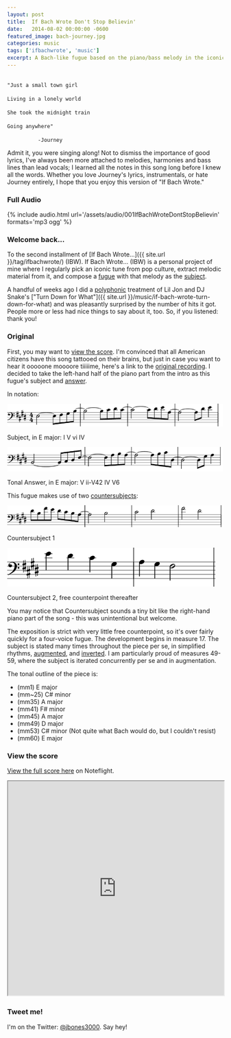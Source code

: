 ```yaml
---
layout: post
title:  If Bach Wrote Don't Stop Believin'
date:   2014-08-02 00:00:00 -0600
featured_image: bach-journey.jpg
categories: music
tags: ['ifbachwrote', 'music']
excerpt: A Bach-like fugue based on the piano/bass melody in the iconic "Don't Stop Believin'" by Journey.  Recording, score and analysis within.
---
```


```

"Just a small town girl  

Living in a lonely world  

She took the midnight train  

Going anywhere"  

          -Journey  

```

Admit it, you were singing along! Not to dismiss the importance of good lyrics, I've always been more attached to melodies, harmonies and bass lines than lead vocals; I learned all the notes in this song long before I knew all the words. Whether you love Journey's lyrics, instrumentals, or hate Journey entirely, I hope that you enjoy this version of "If Bach Wrote."

### Full Audio

{% include audio.html url='/assets/audio/001IfBachWroteDontStopBelievin' formats='mp3 ogg' %}

### Welcome back...

To the second installment of [If Bach Wrote...]({{ site.url }}/tag/ifbachwrote/) (IBW). If Bach Wrote... (IBW) is a personal project of mine where I regularly pick an iconic tune from pop culture, extract melodic material from it, and compose a [fugue](http://en.wikipedia.org/wiki/Fugue) with that melody as the [subject](http://jan.ucc.nau.edu/tas3/fugueanatomy.html).

A handful of weeks ago I did a [polyphonic](http://en.wikipedia.org/wiki/Polyphony) treatment of Lil Jon and DJ Snake's ["Turn Down for What"]({{ site.url }}/music/if-bach-wrote-turn-down-for-what) and was pleasantly surprised by the number of hits it got. People more or less had nice things to say about it, too. So, if you listened: thank you!

### Original

First, you may want to [view the score](#score). I'm convinced that all American citizens have this song tattooed on their brains, but just in case you want to hear it ooooone moooore tiiiiime, here's a link to the [original recording](https://youtu.be/1k8craCGpgs). I decided to take the left-hand half of the piano part from the intro as this fugue's subject and [answer](http://jan.ucc.nau.edu/tas3/fugueanatomy.html).

In notation:

![IBW Don't Stop Believin Subject](/assets/legacy/Screen-Shot-2014-08-01-at-5.15.57-PM.png)

Subject, in E major: I V vi IV

![IBW Don't Stop Believin Answer](/assets/legacy/Screen-Shot-2014-08-01-at-5.16.18-PM.png)

Tonal Answer, in E major: V ii-V42 IV V6

This fugue makes use of two [countersubjects](http://jan.ucc.nau.edu/tas3/fugueanatomy.html):

![Countersubject 1](/assets/legacy/Screen-Shot-2014-08-01-at-5.25.36-PM.png)

Countersubject 1

![Countersubject 2](/assets/legacy/Screen-Shot-2014-08-01-at-5.25.55-PM.png)

Countersubject 2, free counterpoint thereafter

You may notice that Countersubject sounds a tiny bit like the right-hand piano part of the song - this was unintentional but welcome.

The exposition is strict with very little free counterpoint, so it's over fairly quickly for a four-voice fugue. The development begins in measure 17\. The subject is stated many times throughout the piece per se, in simplified rhythms, [augmented](http://composerstoolbox.wordpress.com/2011/09/26/tool-17-augmentation-and-diminution/), and [inverted](http://en.wikipedia.org/wiki/Inversion_(music)). I am particularly proud of measures 49-59, where the subject is iterated concurrently per se and in augmentation.

The tonal outline of the piece is:

*   (mm1) E major
*   (mm~25) C# minor
*   (mm35) A major
*   (mm41) F# minor
*   (mm45) A major
*   (mm49) D major
*   (mm53) C# minor (Not quite what Bach would do, but I couldn't resist)
*   (mm60) E major

<div id="score">

### View the score

[View the full score here](https://www.noteflight.com/scores/view/19e01ff4d09ce892f791521745374d2d004f6197) on Noteflight.

<iframe src="https://www.noteflight.com/embed/19e01ff4d09ce892f791521745374d2d004f6197?scale=1" style="width:100%;height:500px"></iframe></div>

### Tweet me!

I'm on the Twitter: [@jbones3000](https://twitter.com/jbones3000). Say hey!
